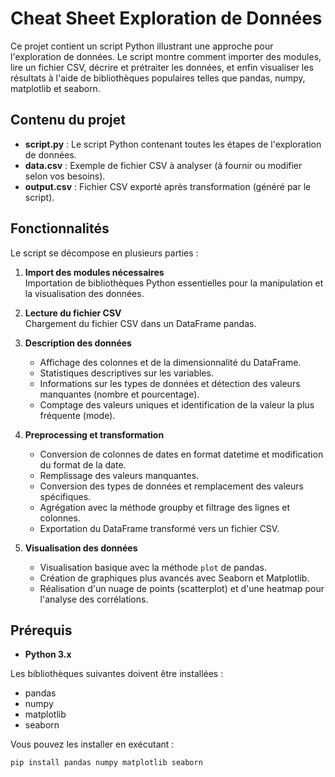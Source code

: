# Cheat Sheet Exploration de Données

Ce projet contient un script Python illustrant une approche pour l'exploration de données. Le script montre comment importer des modules, lire un fichier CSV, décrire et prétraiter les données, et enfin visualiser les résultats à l'aide de bibliothèques populaires telles que pandas, numpy, matplotlib et seaborn.

## Contenu du projet

- **script.py** : Le script Python contenant toutes les étapes de l'exploration de données.
- **data.csv** : Exemple de fichier CSV à analyser (à fournir ou modifier selon vos besoins).
- **output.csv** : Fichier CSV exporté après transformation (généré par le script).

## Fonctionnalités

Le script se décompose en plusieurs parties :

1. **Import des modules nécessaires**  
   Importation de bibliothèques Python essentielles pour la manipulation et la visualisation des données.

2. **Lecture du fichier CSV**  
   Chargement du fichier CSV dans un DataFrame pandas.

3. **Description des données**  
   - Affichage des colonnes et de la dimensionnalité du DataFrame.
   - Statistiques descriptives sur les variables.
   - Informations sur les types de données et détection des valeurs manquantes (nombre et pourcentage).
   - Comptage des valeurs uniques et identification de la valeur la plus fréquente (mode).

4. **Preprocessing et transformation**  
   - Conversion de colonnes de dates en format datetime et modification du format de la date.
   - Remplissage des valeurs manquantes.
   - Conversion des types de données et remplacement des valeurs spécifiques.
   - Agrégation avec la méthode groupby et filtrage des lignes et colonnes.
   - Exportation du DataFrame transformé vers un fichier CSV.

5. **Visualisation des données**  
   - Visualisation basique avec la méthode `plot` de pandas.
   - Création de graphiques plus avancés avec Seaborn et Matplotlib.
   - Réalisation d'un nuage de points (scatterplot) et d'une heatmap pour l'analyse des corrélations.

## Prérequis

- **Python 3.x**

Les bibliothèques suivantes doivent être installées :

- pandas
- numpy
- matplotlib
- seaborn

Vous pouvez les installer en exécutant :

```bash
pip install pandas numpy matplotlib seaborn

